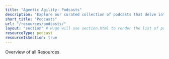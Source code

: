 ```yaml
---
title: "Agentic Agility: Podcasts"
description: "Explore our curated collection of podcasts that delve into the world of Agentic Agility, featuring insights from industry leaders and experts."
short_title: "Podcasts"
url: "/resources/podcasts/"
layout: "section" # Hugo will use section.html to render the list of pages
resourceType: podcast
resourceIsSection: true
---
```


Overview of all Resources.
